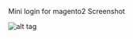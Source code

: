 Mini login for magento2
Screenshot

![alt tag](https://raw.githubusercontent.com/eric128/magento2-minilogin/master/m2-minilogin.jpg)